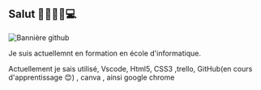 ## Salut 👋👩🏻‍💻💻

![Bannière github](https://github.com/user-attachments/assets/4a244a76-fa42-4fcb-80b5-73f12483641f)



Je suis actuellemnt en formation en école d'informatique.

Actuellement je sais utilisé, Vscode, Html5, CSS3 ,trello, GitHub(en cours d'apprentissage 😊) , canva , ainsi google chrome 
